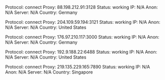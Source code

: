 Protocol: connect
Proxy: 88.198.212.91:3128
Status: working
IP: N/A
Anon: N/A
Server: N/A
Country: Germany

Protocol: connect
Proxy: 204.109.59.194:3121
Status: working
IP: N/A
Anon: N/A
Server: N/A
Country: United States

Protocol: connect
Proxy: 176.97.210.117:3000
Status: working
IP: N/A
Anon: N/A
Server: N/A
Country: Germany

Protocol: connect
Proxy: 192.9.188.22:6488
Status: working
IP: N/A
Anon: N/A
Server: N/A
Country: United States

Protocol: connect
Proxy: 219.135.229.165:7890
Status: working
IP: N/A
Anon: N/A
Server: N/A
Country: Singapore

